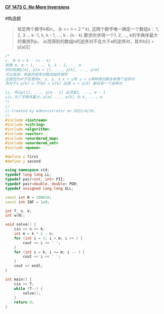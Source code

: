 #### [CF 1473 C. No More Inversions](https://codeforces.com/problemset/problem/1473/C)
#构造题
> 给定两个数字k和n， (k <= n < 2 * k), 这两个数字唯一确定一个数组a：
> 1, 2, 3 ... k -1, k, k - 1, ..., k - (n - k)
> 要求你求得一个1, 2, ..., k的字典序最大的重排列p， 从而得到的数组b的逆序对不会大于a的逆序对，其中b[i] = p[a[i]]
~~~c++
/*
i. 令 m = k - (n - k)
观察 m, m + 1, ..., k, k - 1, ... m
同时观察p[m], p[m + 1], ..., p[k], ..., p[m]
可以发现，两者的逆序对数目始终相同
这是因为对于任意的x, y, y, x x < y和 y > x两种情况都会有两个逆序对
而对于x p[k] x 不论x < p[k] 还是 x > p[k] 都会有一个逆序对

ii. 所以p[1], ..., p[m - 1] 必须是1, ..., m - 1
iii.为了字典序最大，p[m] ..., p[k] 为 k, ..., m
*/
//
// Created by Administrator on 2022/4/26.
//
#include <iostream>
#include <cstring>
#include <algorithm>
#include <vector>
#include <unordered_map>
#include <unordered_set>
#include <queue>

#define x first
#define y second

using namespace std;
typedef long long LL;
typedef pair<int, int> PII;
typedef pair<double, double> PDD;
typedef unsigned long long ULL;

const int N = 200010;
const int INF = 1e9;

int T, n, k;
int w[N];

void solve() {
    cin >> n >> k;
    int m = k * 2 - n;
    for (int i = 1; i < m; i ++ ) {
        cout << i << ' ';
    }
    for (int i = k; i >= m; i -- ) {
        cout << i << ' ';
    }
    cout << endl;
}

int main() {
    cin >> T;
    while (T--) {
        solve();
    }
    return 0;
}
~~~
